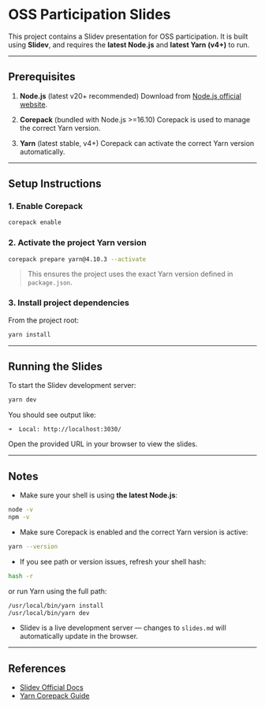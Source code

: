 # OSS Participation Slides

This project contains a Slidev presentation for OSS participation.
It is built using **Slidev**, and requires the **latest Node.js** and **latest Yarn (v4+)** to run.

---

## Prerequisites

1. **Node.js** (latest v20+ recommended)
   Download from [Node.js official website](https://nodejs.org/en/download/).

2. **Corepack** (bundled with Node.js >=16.10)
   Corepack is used to manage the correct Yarn version.

3. **Yarn** (latest stable, v4+)
   Corepack can activate the correct Yarn version automatically.

---

## Setup Instructions

### 1. Enable Corepack

```bash
corepack enable
```

### 2. Activate the project Yarn version

```bash
corepack prepare yarn@4.10.3 --activate
```

> This ensures the project uses the exact Yarn version defined in `package.json`.

### 3. Install project dependencies

From the project root:

```bash
yarn install
```

---

## Running the Slides

To start the Slidev development server:

```bash
yarn dev
```

You should see output like:

```
➜  Local: http://localhost:3030/
```

Open the provided URL in your browser to view the slides.

---

## Notes

* Make sure your shell is using **the latest Node.js**:

```bash
node -v
npm -v
```

* Make sure Corepack is enabled and the correct Yarn version is active:

```bash
yarn --version
```

* If you see path or version issues, refresh your shell hash:

```bash
hash -r
```

or run Yarn using the full path:

```bash
/usr/local/bin/yarn install
/usr/local/bin/yarn dev
```

* Slidev is a live development server — changes to `slides.md` will automatically update in the browser.

---

## References

* [Slidev Official Docs](https://sli.dev/)
* [Yarn Corepack Guide](https://yarnpkg.com/getting-started/qa#using-corepack)

